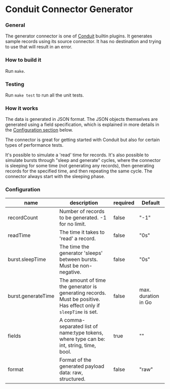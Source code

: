 # Conduit Connector Generator

### General

The generator connector is one of [Conduit](https://github.com/ConduitIO/conduit) builtin plugins. It generates sample
records using its source connector. It has no destination and trying to use that will result in an error.

### How to build it

Run `make`.

### Testing

Run `make test` to run all the unit tests.

### How it works

The data is generated in JSON format. The JSON objects themselves are generated using a field specification, which is
explained in more details in the [Configuration section](#Configuration) below.

The connector is great for getting started with Conduit but also for certain types of performance tests.

It's possible to simulate a 'read' time for records. It's also possible to simulate bursts through "sleep and generate"
cycles, where the connector is sleeping for some time (not generating any records), then generating records for the 
specified time, and then repeating the same cycle. The connector always start with the sleeping phase.

### Configuration

| name               | description                                                                                                          | required | Default             |
|--------------------|----------------------------------------------------------------------------------------------------------------------|----------|---------------------|
| recordCount        | Number of records to be generated. -1 for no limit.                                                                  | false    | "-1"                |
| readTime           | The time it takes to 'read' a record.                                                                                | false    | "0s"                |
| burst.sleepTime    | The time the generator 'sleeps' between bursts. Must be non-negative.                                                | false    | "0s"                |
| burst.generateTime | The amount of time the generator is generating records. Must be positive.<br/>Has effect only if `sleepTime` is set. | false    | max. duration in Go |
| fields             | A comma-separated list of name:type tokens, where type can be: int, string, time, bool.                              | true     | ""                  |
| format             | Format of the generated payload data: raw, structured.                                                               | false    | "raw"               |
